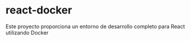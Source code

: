# react-docker
Este proyecto proporciona un entorno de desarrollo completo para React utilizando Docker
